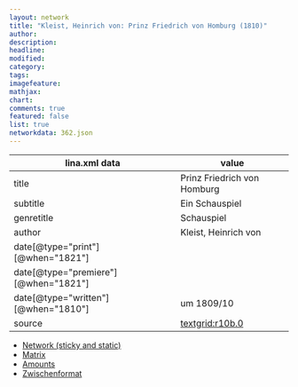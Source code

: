 ```yaml
---
layout: network
title: "Kleist, Heinrich von: Prinz Friedrich von Homburg (1810)"
author:
description:
headline:
modified:
category:
tags:
imagefeature: 
mathjax: 
chart: 
comments: true
featured: false
list: true
networkdata: 362.json
---
```

lina.xml data  | value
------------- | -------------
title|Prinz Friedrich von Homburg
subtitle|Ein Schauspiel
genretitle|Schauspiel
author|Kleist, Heinrich von
date[@type="print"][@when="1821"]|
date[@type="premiere"][@when="1821"]|
date[@type="written"][@when="1810"]|um 1809/10
source|[textgrid:r10b.0](https://textgridlab.org/1.0/tgcrud-public/rest/textgrid:r10b.0/data)



* [Network (sticky and static)](/linas/network362)
* [Matrix](/linas/matrix362)
* [Amounts](/linas/amount362)
* [Zwischenformat](/linas/lina362 )
